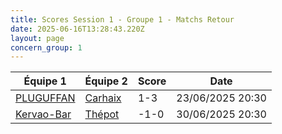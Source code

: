 ```yaml
---
title: Scores Session 1 - Groupe 1 - Matchs Retour
date: 2025-06-16T13:28:43.220Z
layout: page
concern_group: 1
---
```




| Équipe 1 | Équipe 2 | Score | Date |
|----------|----------|-------|------|
| [PLUGUFFAN](/teams/PLUGUFFAN) | [Carhaix](/teams/Carhaix) | 1-3 | 23/06/2025 20:30 |
| [Kervao-Bar](/teams/Kervao-Bar) | [Thépot](/teams/Thépot) | -1-0 | 30/06/2025 20:30 |
